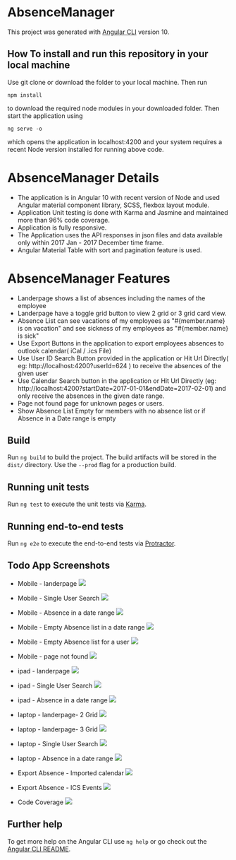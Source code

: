 # AbsenceManager
 
This project was generated with [Angular CLI](https://github.com/angular/angular-cli) version 10.

## How To install and run this repository in your local machine

Use git clone or download the folder to your local machine. Then run 

    npm install 

to download the required node modules in your downloaded folder. Then start the application using
	
    ng serve -o 

which opens the application in localhost:4200 and your system requires a recent Node version installed for running above code.

# AbsenceManager Details

* The application is in Angular 10 with recent version of Node and used Angular material component library, SCSS, flexbox layout module. 
* Application Unit testing is done with Karma and Jasmine and maintained more than 96% code coverage. 
* Application is fully responsive.
* The Application uses the API responses in json files and data available only within 2017 Jan - 2017 December time frame.
* Angular Material Table with sort and pagination feature is used.

# AbsenceManager Features

* Landerpage shows a list of absences including the names of the employee 
* Landerpage have a toggle grid button to view 2 grid or 3 grid card view.
* Absence List can see vacations of my employees as "#{member.name} is on vacation" and see sickness of my employees as "#{member.name} is sick"
* Use Export Buttons in the application to export employees absences to outlook calendar( iCal / .ics File)
* Use User ID Search Button provided in the application or Hit Url Directly( eg: http://localhost:4200?userId=624 ) to receive the absences of the given user 
* Use Calendar Search button in the application or Hit Url Directly (eg: http://localhost:4200?startDate=2017-01-01&endDate=2017-02-01) and only receive the absences in the given date range.
* Page not found page for unknown pages or users.
* Show Absence List Empty  for members with no absence list or if Absence in a Date range is empty

## Build

Run `ng build` to build the project. The build artifacts will be stored in the `dist/` directory. Use the `--prod` flag for a production build.

## Running unit tests

Run `ng test` to execute the unit tests via [Karma](https://karma-runner.github.io).

## Running end-to-end tests

Run `ng e2e` to execute the end-to-end tests via [Protractor](http://www.protractortest.org/).

## Todo App Screenshots

* Mobile - landerpage
![](assets/mobilelander.jpg)

* Mobile - Single User Search
![](assets/mobilesingleuser.jpg)

* Mobile - Absence in a date range
![](assets/mobiledaterange.jpg)

* Mobile - Empty Absence list in a date range
![](assets/mobiledaterangeempty.PNG)

* Mobile - Empty Absence list for a user
![](assets/mobileuserabsenceempty.PNG)

* Mobile - page not found
![](assets/pagenotfound.PNG)

* ipad - landerpage
![](assets/ipadlander.jpg)

* ipad - Single User Search
![](assets/ipadsingleuser.jpg)

* ipad - Absence in a date range
![](assets/ipaddaterange.jpg)

* laptop - landerpage- 2 Grid
![](assets/lander2grid.png)

* laptop - landerpage- 3 Grid
![](assets/lander3grid.png)

* laptop - Single User Search
![](assets/singleuser.png)

* laptop -  Absence in a date range
![](assets/daterange.png)

* Export Absence - Imported calendar
![](assets/ICSimportedCalendar.PNG)

* Export Absence - ICS Events
![](assets/Icsevents.PNG)

* Code Coverage
![](assets/unittestcoverage.PNG)

## Further help

To get more help on the Angular CLI use `ng help` or go check out the [Angular CLI README](https://github.com/angular/angular-cli/blob/master/README.md).
